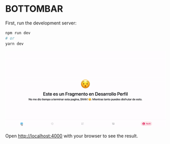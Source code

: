 # BOTTOMBAR

First, run the development server:

```bash
npm run dev
# or
yarn dev
```

![Imagen ejemplo](screenshot/screen.gif)

Open [http://localhost:4000](http://localhost:4000) with your browser to see the result.

